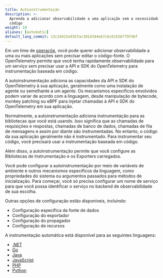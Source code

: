 ```yaml
---
title: Autoinstrumentação
description: >-
  Aprenda a adicionar observabilidade a uma aplicação sem a necessidade de escrever
  código
weight: 10
aliases: [automatic]
default_lang_commit: 13c2d415e935fac3014344e67c6c61556779fd6f
---
```


Em um time de [operaçõe](/docs/getting-started/ops/), você pode querer adicionar observabilidade a uma ou mais aplicações sem precisar editar o código-fonte. O OpenTelemetry permite que você tenha rapidamente observabilidade para um serviço sem precisar usar a API e SDK do OpenTelemetry para instrumentação baseada em código.

A autoinstrumentação adiciona as capacidades da API e SDK do OpenTelemetry à sua aplicação, geralmente como uma instalação de agente ou semelhante a um agente. Os mecanismos específicos envolvidos podem variar de acordo com a linguagem, desde manipulação de bytecode, monkey patching ou eBPF para injetar chamadas à API e SDK do OpenTelemetry em sua aplicação.

Normalmente, a autoinstrumentação adiciona instrumentação para as bibliotecas que você está usando. Isso significa que as chamadas de requisições e respostas, chamadas de banco de dados, chamadas de fila de mensagens e assim por diante são instrumentadas. No entanto, o código da sua aplicação geralmente não é instrumentado. Para instrumentar seu código, você precisará usar a instrumentação baseada em código.

Além disso, a autoinstrumentação permite que você configure as Bibliotecas de Instrumentação e os Exporters carregados.

Você pode configurar a autoinstrumentação por meio de variáveis de ambiente e outros mecanismos específicos da linguagem, como propriedades do sistema ou argumentos passados para métodos de inicialização. Para começar, você só precisa configurar um nome de serviço para que você possa identificar o serviço no backend de observabilidade de sua escolha.

Outras opções de configuração estão disponíveis, incluindo:

- Configuração específica da fonte de dados
- Configuração do exportador
- Configuração do propagador
- Configuração de recursos

A instrumentação automática está disponível para as seguintes linguagens:

- [.NET](/docs/zero-code/net/)
- [Go](/docs/zero-code/go)
- [Java](/docs/zero-code/java/)
- [JavaScript](/docs/zero-code/js/)
- [PHP](/docs/zero-code/php/)
- [Python](/docs/zero-code/python/)
